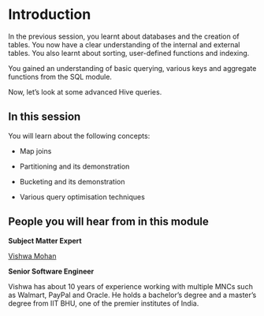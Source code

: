 # Introduction

In the previous session, you learnt about databases and the creation of tables. You now have a clear understanding of the internal and external tables. You also learnt about sorting, user-defined functions and indexing.

You gained an understanding of basic querying, various keys and aggregate functions from the SQL module.

Now, let’s look at some advanced Hive queries.

## In this session

You will learn about the following concepts:

- Map joins

- Partitioning and its demonstration

- Bucketing and its demonstration

- Various query optimisation techniques

## People you will hear from in this module

**Subject Matter Expert**

[Vishwa Mohan](https://www.linkedin.com/in/vishwa-mohan/)

**Senior Software Engineer**

Vishwa has about 10 years of experience working with multiple MNCs such as Walmart, PayPal and Oracle. He holds a bachelor’s degree and a master’s degree from IIT BHU, one of the premier institutes of India.

